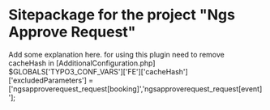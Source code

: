 Sitepackage for the project "Ngs Approve Request"
==============================================================

Add some explanation here.
for using this plugin need to remove cacheHash   in [AdditionalConfiguration.php]
$GLOBALS['TYPO3_CONF_VARS']['FE']['cacheHash']['excludedParameters'] = ['ngsapproverequest_request[booking]','ngsapproverequest_request[event]'];

